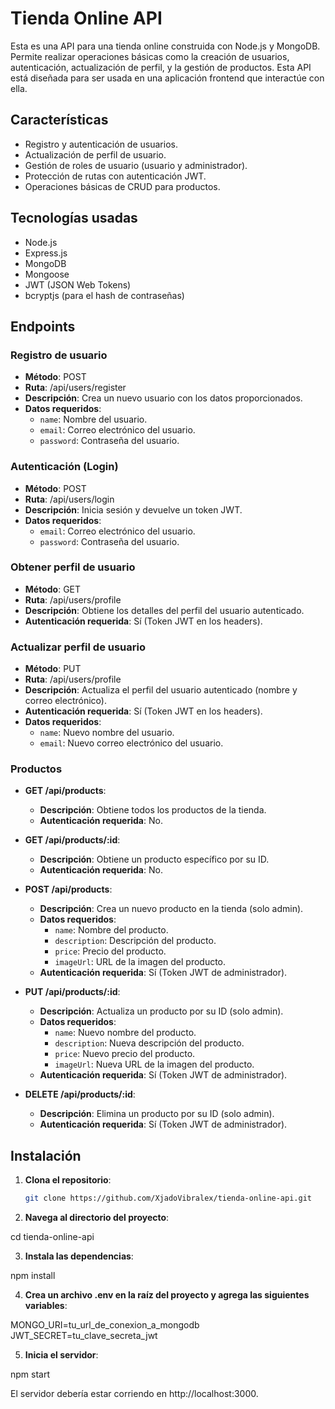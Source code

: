 # Tienda Online API

Esta es una API para una tienda online construida con Node.js y MongoDB. Permite realizar operaciones básicas como la creación de usuarios, autenticación, actualización de perfil, y la gestión de productos. Esta API está diseñada para ser usada en una aplicación frontend que interactúe con ella.

## Características

- Registro y autenticación de usuarios.
- Actualización de perfil de usuario.
- Gestión de roles de usuario (usuario y administrador).
- Protección de rutas con autenticación JWT.
- Operaciones básicas de CRUD para productos.

## Tecnologías usadas

- Node.js
- Express.js
- MongoDB
- Mongoose
- JWT (JSON Web Tokens)
- bcryptjs (para el hash de contraseñas)

## Endpoints

### Registro de usuario
- **Método**: POST
- **Ruta**: /api/users/register
- **Descripción**: Crea un nuevo usuario con los datos proporcionados.
- **Datos requeridos**:
  - `name`: Nombre del usuario.
  - `email`: Correo electrónico del usuario.
  - `password`: Contraseña del usuario.

### Autenticación (Login)
- **Método**: POST
- **Ruta**: /api/users/login
- **Descripción**: Inicia sesión y devuelve un token JWT.
- **Datos requeridos**:
  - `email`: Correo electrónico del usuario.
  - `password`: Contraseña del usuario.

### Obtener perfil de usuario
- **Método**: GET
- **Ruta**: /api/users/profile
- **Descripción**: Obtiene los detalles del perfil del usuario autenticado.
- **Autenticación requerida**: Sí (Token JWT en los headers).

### Actualizar perfil de usuario
- **Método**: PUT
- **Ruta**: /api/users/profile
- **Descripción**: Actualiza el perfil del usuario autenticado (nombre y correo electrónico).
- **Autenticación requerida**: Sí (Token JWT en los headers).
- **Datos requeridos**:
  - `name`: Nuevo nombre del usuario.
  - `email`: Nuevo correo electrónico del usuario.

### Productos

- **GET /api/products**:
  - **Descripción**: Obtiene todos los productos de la tienda.
  - **Autenticación requerida**: No.
  
- **GET /api/products/:id**:
  - **Descripción**: Obtiene un producto específico por su ID.
  - **Autenticación requerida**: No.
  
- **POST /api/products**:
  - **Descripción**: Crea un nuevo producto en la tienda (solo admin).
  - **Datos requeridos**:
    - `name`: Nombre del producto.
    - `description`: Descripción del producto.
    - `price`: Precio del producto.
    - `imageUrl`: URL de la imagen del producto.
  - **Autenticación requerida**: Sí (Token JWT de administrador).

- **PUT /api/products/:id**:
  - **Descripción**: Actualiza un producto por su ID (solo admin).
  - **Datos requeridos**:
    - `name`: Nuevo nombre del producto.
    - `description`: Nueva descripción del producto.
    - `price`: Nuevo precio del producto.
    - `imageUrl`: Nueva URL de la imagen del producto.
  - **Autenticación requerida**: Sí (Token JWT de administrador).

- **DELETE /api/products/:id**:
  - **Descripción**: Elimina un producto por su ID (solo admin).
  - **Autenticación requerida**: Sí (Token JWT de administrador).

## Instalación

1. **Clona el repositorio**:
   ```bash
   git clone https://github.com/XjadoVibralex/tienda-online-api.git

2. **Navega al directorio del proyecto**:

cd tienda-online-api

3. **Instala las dependencias**:

npm install

4. **Crea un archivo .env en la raíz del proyecto y agrega las siguientes variables**:

MONGO_URI=tu_url_de_conexion_a_mongodb
JWT_SECRET=tu_clave_secreta_jwt

5. **Inicia el servidor**:

npm start

El servidor debería estar corriendo en http://localhost:3000.